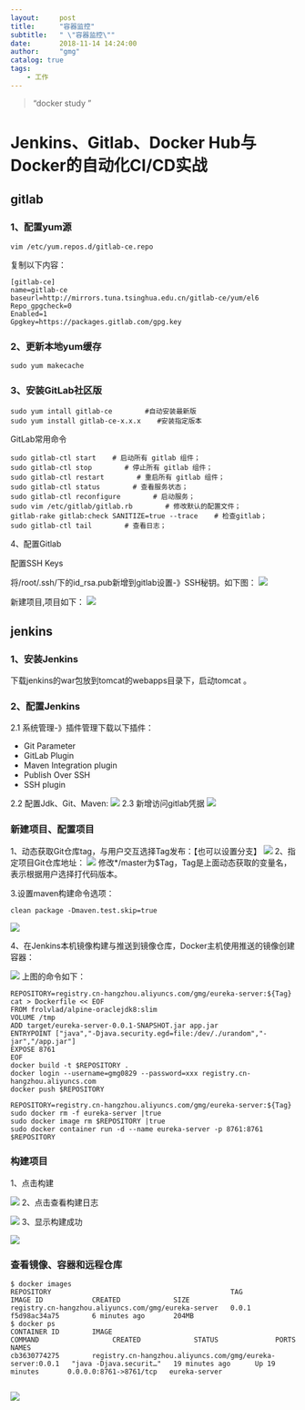 ```yaml
---
layout:     post
title:      "容器监控"
subtitle:   " \"容器监控\""
date:       2018-11-14 14:24:00
author:     "gmg"
catalog: true
tags:
    - 工作
---
```


> “docker study ”

# Jenkins、Gitlab、Docker Hub与Docker的自动化CI/CD实战
## gitlab
### 1、配置yum源
```
vim /etc/yum.repos.d/gitlab-ce.repo
```
复制以下内容：
```
[gitlab-ce]
name=gitlab-ce
baseurl=http://mirrors.tuna.tsinghua.edu.cn/gitlab-ce/yum/el6
Repo_gpgcheck=0
Enabled=1
Gpgkey=https://packages.gitlab.com/gpg.key
```
### 2、更新本地yum缓存
```
sudo yum makecache
```
### 3、安装GitLab社区版
```
sudo yum intall gitlab-ce        #自动安装最新版
sudo yum install gitlab-ce-x.x.x    #安装指定版本
```
GitLab常用命令
```
sudo gitlab-ctl start    # 启动所有 gitlab 组件；
sudo gitlab-ctl stop        # 停止所有 gitlab 组件；
sudo gitlab-ctl restart        # 重启所有 gitlab 组件；
sudo gitlab-ctl status        # 查看服务状态；
sudo gitlab-ctl reconfigure        # 启动服务；
sudo vim /etc/gitlab/gitlab.rb        # 修改默认的配置文件；
gitlab-rake gitlab:check SANITIZE=true --trace    # 检查gitlab；
sudo gitlab-ctl tail        # 查看日志；
```
4、配置Gitlab

配置SSH Keys

将/root/.ssh/下的id_rsa.pub新增到gitlab设置-》SSH秘钥。如下图：
![](https://github.com/gmg0829/Img/blob/master/dockerImg/gitlab-ssh.png?raw=true)

新建项目,项目如下：
![](https://github.com/gmg0829/Img/blob/master/dockerImg/gitlab-pro.png?raw=true)


## jenkins
### 1、安装Jenkins
下载jenkins的war包放到tomcat的webapps目录下，启动tomcat
。
### 2、配置Jenkins
2.1 系统管理-》插件管理下载以下插件：	
 - Git Parameter
 - GitLab Plugin
 - Maven Integration plugin
 - Publish Over SSH
 - SSH plugin

2.2 配置Jdk、Git、Maven:
![](https://github.com/gmg0829/Img/blob/master/dockerImg/j-Java-git-mvn.png?raw=true)
2.3 新增访问gitlab凭据
![](https://github.com/gmg0829/Img/blob/master/dockerImg/j-g-authen.png?raw=true)
### 新建项目、配置项目
1、动态获取Git仓库tag，与用户交互选择Tag发布：【也可以设置分支】
![](https://github.com/gmg0829/Img/blob/master/dockerImg/j-tag.png?raw=true)
2、指定项目Git仓库地址：
![](https://github.com/gmg0829/Img/blob/master/dockerImg/j-source.png?raw=true)
修改*/master为$Tag，Tag是上面动态获取的变量名，表示根据用户选择打代码版本。

3.设置maven构建命令选项：
```
clean package -Dmaven.test.skip=true
```
![](https://github.com/gmg0829/Img/blob/master/dockerImg/j-pre.png?raw=true)

4、在Jenkins本机镜像构建与推送到镜像仓库，Docker主机使用推送的镜像创建容器：

![](https://github.com/gmg0829/Img/blob/master/dockerImg/j-post.png?raw=true)
上图的命令如下：
```
REPOSITORY=registry.cn-hangzhou.aliyuncs.com/gmg/eureka-server:${Tag}
cat > Dockerfile << EOF
FROM frolvlad/alpine-oraclejdk8:slim
VOLUME /tmp
ADD target/eureka-server-0.0.1-SNAPSHOT.jar app.jar
ENTRYPOINT ["java","-Djava.security.egd=file:/dev/./urandom","-jar","/app.jar"]
EXPOSE 8761
EOF
docker build -t $REPOSITORY .
docker login --username=gmg0829 --password=xxx registry.cn-hangzhou.aliyuncs.com
docker push $REPOSITORY
```
```
REPOSITORY=registry.cn-hangzhou.aliyuncs.com/gmg/eureka-server:${Tag}
sudo docker rm -f eureka-server |true
sudo docker image rm $REPOSITORY |true
sudo docker container run -d --name eureka-server -p 8761:8761 $REPOSITORY
```

### 构建项目
1、点击构建

![](https://github.com/gmg0829/Img/blob/master/dockerImg/j-build.png?raw=true)
2、点击查看构建日志

![](https://github.com/gmg0829/Img/blob/master/dockerImg/j-console.png?raw=true)
3、显示构建成功

![](https://github.com/gmg0829/Img/blob/master/dockerImg/j-success.png?raw=true)

### 查看镜像、容器和远程仓库
```
$ docker images
REPOSITORY                                            TAG                 IMAGE ID            CREATED             SIZE
registry.cn-hangzhou.aliyuncs.com/gmg/eureka-server   0.0.1               f5d98ac34a75        6 minutes ago       204MB
$ docker ps
CONTAINER ID        IMAGE                                                       COMMAND                  CREATED             STATUS              PORTS                    NAMES
cb3630774275        registry.cn-hangzhou.aliyuncs.com/gmg/eureka-server:0.0.1   "java -Djava.securit…"   19 minutes ago      Up 19 minutes       0.0.0.0:8761->8761/tcp   eureka-server


```
![](https://github.com/gmg0829/Img/blob/master/dockerImg/ali-docker.png?raw=true)